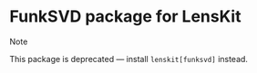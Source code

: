 # FunkSVD package for LensKit

> [!NOTE]
> This package is deprecated — install `lenskit[funksvd]` instead.
